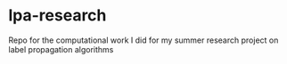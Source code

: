 # lpa-research
Repo for the computational work I did for my summer research project on label propagation algorithms
